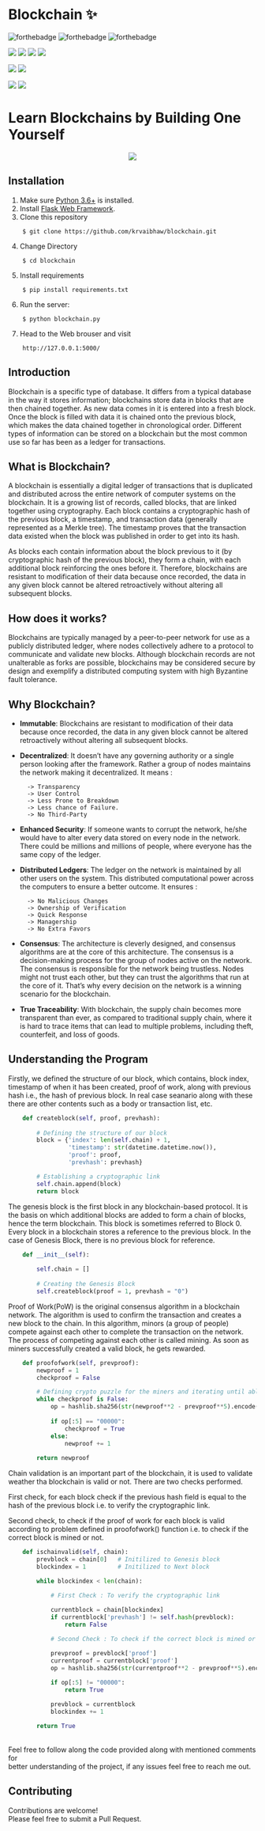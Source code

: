 # Blockchain ✨

![forthebadge](https://forthebadge.com/images/badges/built-with-love.svg)
![forthebadge](https://forthebadge.com/images/badges/for-you.svg)
![forthebadge](https://forthebadge.com/images/badges/powered-by-coffee.svg)

![](https://img.shields.io/badge/Excitement-High-red)
![](https://img.shields.io/badge/Maintained-Yes-blue)
![](https://img.shields.io/badge/Pull_Requests-Accepting-yellow)
![](https://img.shields.io/github/issues/krvaibhaw/blockchain)

![](https://img.shields.io/badge/Contributions-Accepting-pink)
[![](https://img.shields.io/badge/By_Me_A_Coffee-Paypal-skyblue)](https://www.paypal.com/paypalme/krvaibhaw/100)

![](https://img.shields.io/badge/Python-blue)
![](https://img.shields.io/badge/HTML-blueviolet)



# Learn Blockchains by Building One Yourself


<p align="center">
<img src="/preview/preview.png">
</p>


## Installation

1. Make sure [Python 3.6+](https://www.python.org/downloads/) is installed.
2. Install [Flask Web Framework](https://flask.palletsprojects.com/en/2.0.x/).
3. Clone this repository  
```
    $ git clone https://github.com/krvaibhaw/blockchain.git
```
4. Change Directory
```
    $ cd blockchain
``` 
5. Install requirements  
```
    $ pip install requirements.txt
``` 
6. Run the server:
```
    $ python blockchain.py 
```
7. Head to the Web brouser and visit
```
    http://127.0.0.1:5000/
```

## Introduction

Blockchain is a specific type of database. It differs from a typical database in the way it stores information; blockchains store data in blocks that are then chained together. As new data comes in it is entered into a fresh block. Once the block is filled with data it is chained onto the previous block, which makes the data chained together in chronological order. Different types of information can be stored on a blockchain but the most common use so far has been as a ledger for transactions. 


## What is Blockchain?

A blockchain is essentially a digital ledger of transactions that is duplicated and distributed across the entire network of computer systems on the blockchain. It is a growing list of records, called blocks, that are linked together using cryptography. Each block contains a cryptographic hash of the previous block, a timestamp, and transaction data (generally represented as a Merkle tree). The timestamp proves that the transaction data existed when the block was published in order to get into its hash.

As blocks each contain information about the block previous to it (by cryptographic hash of the previous block), they form a chain, with each additional block reinforcing the ones before it. Therefore, blockchains are resistant to modification of their data because once recorded, the data in any given block cannot be altered retroactively without altering all subsequent blocks.

## How does it works?

Blockchains are typically managed by a peer-to-peer network for use as a publicly distributed ledger, where nodes collectively adhere to a protocol to communicate and validate new blocks. Although blockchain records are not unalterable as forks are possible, blockchains may be considered secure by design and exemplify a distributed computing system with high Byzantine fault tolerance.

## Why Blockchain?

* **Immutable**: Blockchains are resistant to modification of their data because once recorded, the data in any given block cannot be altered retroactively without altering all subsequent blocks.

* **Decentralized**: It doesn’t have any governing authority or a single person looking after the framework. Rather a group of nodes maintains the network making it decentralized. It means :
        
        -> Transparency
        -> User Control
        -> Less Prone to Breakdown
        -> Less chance of Failure.
        -> No Third-Party


* **Enhanced Security**: If someone wants to corrupt the network, he/she would have to alter every data stored on every node in the network. There could be millions and millions of people, where everyone has the same copy of the ledger.

* **Distributed Ledgers**: The ledger on the network is maintained by all other users on the system. This distributed computational power across the computers to ensure a better outcome. It ensures : 
    
        -> No Malicious Changes
        -> Ownership of Verification
        -> Quick Response
        -> Managership
        -> No Extra Favors

* **Consensus**: The architecture is cleverly designed, and consensus algorithms are at the core of this architecture. The consensus is a decision-making process for the group of nodes active on the network. The consensus is responsible for the network being trustless. Nodes might not trust each other, but they can trust the algorithms that run at the core of it. That’s why every decision on the network is a winning scenario for the blockchain.

* **True Traceability**: With blockchain, the supply chain becomes more transparent than ever, as compared to traditional supply chain, where it is hard to trace items that can lead to multiple problems, including theft, counterfeit, and loss of goods.

## Understanding the Program

Firstly, we defined the structure of our block, which contains, block index, timestamp of when it has been created, proof of work, along with previous hash i.e., the hash of previous block. In real case seanario along with these there are other contents such as a body or transaction list, etc.

```python
    def createblock(self, proof, prevhash):
        
        # Defining the structure of our block
        block = {'index': len(self.chain) + 1,
                 'timestamp': str(datetime.datetime.now()),
                 'proof': proof,
                 'prevhash': prevhash}

        # Establishing a cryptographic link
        self.chain.append(block)
        return block
```

The genesis block is the first block in any blockchain-based protocol. It is the basis on which additional blocks are added to form a chain of blocks, hence the term blockchain. This block is sometimes referred to Block 0. Every block in a blockchain stores a reference to the previous block. In the case of Genesis Block, there is no previous block for reference.

```python
    def __init__(self):
        
        self.chain = []
        
        # Creating the Genesis Block
        self.createblock(proof = 1, prevhash = "0")
```

Proof of Work(PoW) is the original consensus algorithm in a blockchain network. The algorithm is used to confirm the transaction and creates a new block to the chain. In this algorithm, minors (a group of people) compete against each other to complete the transaction on the network. The process of competing against each other is called mining. As soon as miners successfully created a valid block, he gets rewarded.

```python
    def proofofwork(self, prevproof):
        newproof = 1
        checkproof = False

        # Defining crypto puzzle for the miners and iterating until able to mine it 
        while checkproof is False:
            op = hashlib.sha256(str(newproof**2 - prevproof**5).encode()).hexdigest()
            
            if op[:5] == "00000":
                checkproof = True
            else:
                newproof += 1
        
        return newproof
```

Chain validation is an important part of the blockchain, it is used to validate weather tha blockchain is valid or not. There are two checks performed. 

First check, for each block check if the previous hash field is equal to the hash of the previous block i.e. to verify the cryptographic link.

Second check, to check if the proof of work for each block is valid according to problem defined in proofofwork() function i.e. to check if the correct block is mined or not.

```python
    def ischainvalid(self, chain):
        prevblock = chain[0]   # Initilized to Genesis block
        blockindex = 1         # Initilized to Next block

        while blockindex < len(chain):

            # First Check : To verify the cryptographic link
            
            currentblock = chain[blockindex]
            if currentblock['prevhash'] != self.hash(prevblock):
                return False

            # Second Check : To check if the correct block is mined or not

            prevproof = prevblock['proof']
            currentproof = currentblock['proof']
            op = hashlib.sha256(str(currentproof**2 - prevproof**5).encode()).hexdigest()
            
            if op[:5] != "00000":
                return True

            prevblock = currentblock
            blockindex += 1

        return True
```

<br>
Feel free to follow along the code provided along with mentioned comments for 
<br>better understanding of the project, if any issues feel free to reach me out.

## Contributing

Contributions are welcome!
<br>Please feel free to submit a Pull Request.
